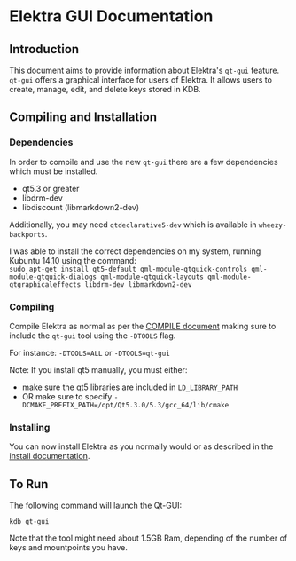 # Elektra GUI Documentation #

## Introduction ##

This document aims to provide information about Elektra's `qt-gui` feature. `qt-gui` offers a graphical
interface for users of Elektra. It allows users to create, manage, edit, and delete keys stored in KDB.

## Compiling and Installation ##

### Dependencies ###

In order to compile and use the new `qt-gui` there are a few dependencies which must be installed. 

- qt5.3 or greater
- libdrm-dev
- libdiscount (libmarkdown2-dev)

Additionally, you may need `qtdeclarative5-dev` which is available in `wheezy-backports`.

I was able to install the correct dependencies on my system, running Kubuntu 14.10 using the command:	
`sudo apt-get install qt5-default qml-module-qtquick-controls qml-module-qtquick-dialogs qml-module-qtquick-layouts qml-module-qtgraphicaleffects libdrm-dev libmarkdown2-dev`



### Compiling ###
Compile Elektra as normal as per the [COMPILE document](http://libelektra.org/tree/master/doc/COMPILE.md) making sure to include the `qt-gui` tool using the `-DTOOLS` flag.

For instance:
`-DTOOLS=ALL` or `-DTOOLS=qt-gui`

Note: If you install qt5 manually, you must either:
- make sure the qt5 libraries are included in `LD_LIBRARY_PATH`
- OR make sure to specify `-DCMAKE_PREFIX_PATH=/opt/Qt5.3.0/5.3/gcc_64/lib/cmake` 

### Installing ###

You can now install Elektra as you normally would or as described in the [install documentation](http://libelektra.org/tree/master/doc/INSTALL.md).

## To Run ##

The following command will launch the Qt-GUI:

    kdb qt-gui

Note that the tool might need about 1.5GB Ram, depending of the number of keys and mountpoints you have.
